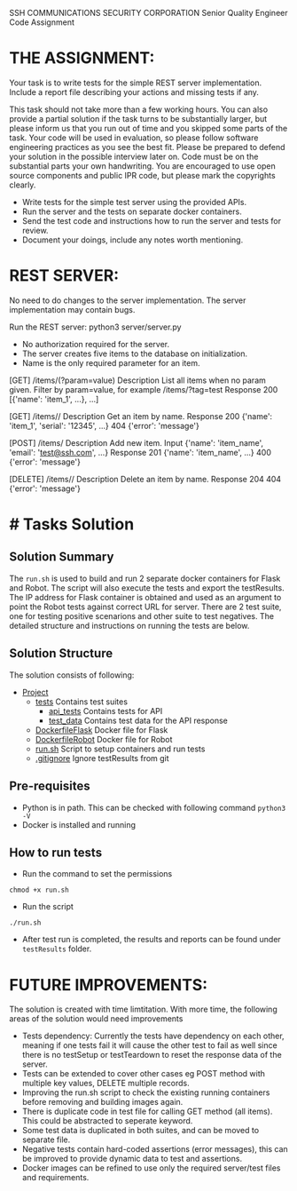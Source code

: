 SSH COMMUNICATIONS SECURITY CORPORATION
Senior Quality Engineer Code Assignment


THE ASSIGNMENT:
===============
Your task is to write tests for the simple REST server implementation.
Include a report file describing your actions and missing tests if any.

This task should not take more than a few working hours. You can also provide
a partial solution if the task turns to be substantially larger, but please
inform us that you run out of time and you skipped some parts of the task.
Your code will be used in evaluation, so please follow software engineering
practices as you see the best fit. Please be prepared to defend your solution
in the possible interview later on. Code must be on the substantial parts your
own handwriting. You are encouraged to use open source components and public
IPR code, but please mark the copyrights clearly.

 * Write tests for the simple test server using the provided APIs.
 * Run the server and the tests on separate docker containers.
 * Send the test code and instructions how to run the server and tests for
   review.
 * Document your doings, include any notes worth mentioning.


REST SERVER:
============
No need to do changes to the server implementation. The server implementation
may contain bugs.

Run the REST server:
    python3 server/server.py

 * No authorization required for the server.
 * The server creates five items to the database on initialization.
 * Name is the only required parameter for an item.

[GET]    /items/(?param=value)
Description
    List all items when no param given.
    Filter by param=value, for example /items/?tag=test
Response
    200    [{'name': 'item_1', ...}, ...]

[GET]    /items/<name>/
Description
    Get an item by name.
Response
    200    {'name': 'item_1', 'serial': '12345', ...}
    404    {'error': 'message'}

[POST]   /items/
Description
    Add new item.
Input
    {'name': 'item_name', 'email': 'test@ssh.com', ...}
Response
    201    {'name': 'item_name', ...}
    400    {'error': 'message'}

[DELETE] /items/<name>/
Description
    Delete an item by name.
Response
    204
    404    {'error': 'message'}


# # Tasks Solution

## Solution Summary
The ```run.sh``` is used to build and run 2 separate docker containers for Flask and Robot. The script will
also execute the tests and export the testResults. The IP address for Flask container is obtained and used as an argument to point the Robot tests against correct URL for server. There are 2 test suite, one for testing positive scenarions and other suite to test negatives. The detailed structure and instructions on running the tests are below.

## Solution Structure
The solution consists of following:
 * [Project](./)
   * [tests](./tests) Contains test suites
     * [api_tests](./tests/api_tests) Contains tests for API
     * [test_data](./tests/test_data) Contains test data for the API response
   * [DockerfileFlask](./DockerfileFlask) Docker file for Flask
   * [DockerfileRobot](./DockerfileRobot) Docker file for Robot
   * [run.sh](./run.sh) Script to setup containers and run tests
   * [.gitignore](./.gitignore) Ignore testResults from git

## Pre-requisites
- Python is in path. This can be checked with following command
```python3 -V```
- Docker is installed and running

## How to run tests
- Run the command to set the permissions
```
chmod +x run.sh
```
- Run the script
```
./run.sh
```
- After test run is completed, the results and reports can be found under ```testResults``` folder.

FUTURE IMPROVEMENTS:
====================
The solution is created with time limtitation. With more time, the following areas of the solution would need improvements

 * Tests dependency: Currently the tests have dependency on each other, meaning if one tests fail it will cause
   the other test to fail as well since there is no testSetup or testTeardown to reset the response data of the server.
 * Tests can be extended to cover other cases eg POST method with multiple key values, DELETE multiple records.
 * Improving the run.sh script to check the existing running containers before removing and building images again.
 * There is duplicate code in test file for calling GET method (all items). This could be abstracted to seperate keyword.
 * Some test data is duplicated in both suites, and can be moved to separate file.
 * Negative tests contain hard-coded assertions (error messages), this can be improved to provide dynamic data to test and assertions.
 * Docker images can be refined to use only the required server/test files and requirements.